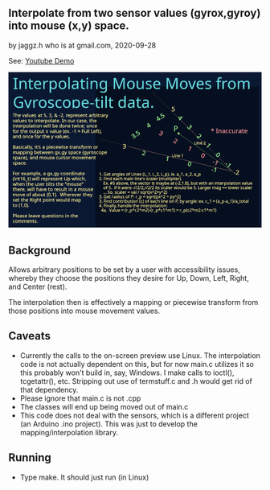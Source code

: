 ## Interpolate from two sensor values (gyrox,gyroy) into mouse (x,y) space.
by jaggz.h who is at gmail.com, 2020-09-28

See: [Youtube Demo](https://www.youtube.com/watch?v=sYNi_wDB9Zw)

![Interpolation algorithm/explanation](tri-angle-interpolation-sort-of.png "Interpolation algorithm/explanation")

## Background
Allows arbitrary positions to be set by a user with accessibility issues,
whereby they choose the positions they desire for Up, Down, Left, Right,
and Center (rest).

The interpolation then is effectively a mapping or piecewise transform
from those positions into mouse movement values.

## Caveats
* Currently the calls to the on-screen preview use Linux.  The interpolation code is not actually dependent on this, but for now main.c utilizes it so this probably won't build in, say, Windows.  I make calls to ioctl(), tcgetattr(), etc.  Stripping out use of termstuff.c and .h would get rid of that dependency.
* Please ignore that main.c is not .cpp
* The classes will end up being moved out of main.c
* This code does not deal with the sensors, which is a different project (an Arduino .ino project).  This was just to develop the mapping/interpolation library.

## Running
* Type make.  It should just run (in Linux)
